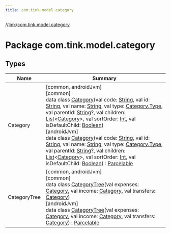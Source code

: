```yaml
---
title: com.tink.model.category
---
```

//[link](../../index.html)/[com.tink.model.category](index.html)



# Package com.tink.model.category



## Types


| Name | Summary |
|---|---|
| Category | [common, androidJvm]<br>[common]<br>data class [Category]([common]-category/index.html)(val code: [String](https://kotlinlang.org/api/latest/jvm/stdlib/kotlin/-string/index.html), val id: [String](https://kotlinlang.org/api/latest/jvm/stdlib/kotlin/-string/index.html), val name: [String](https://kotlinlang.org/api/latest/jvm/stdlib/kotlin/-string/index.html), val type: [Category.Type]([common]-category/-type/index.html), val parentId: [String](https://kotlinlang.org/api/latest/jvm/stdlib/kotlin/-string/index.html)?, val children: [List](https://kotlinlang.org/api/latest/jvm/stdlib/kotlin.collections/-list/index.html)&lt;[Category]([common]-category/index.html)&gt;, val sortOrder: [Int](https://kotlinlang.org/api/latest/jvm/stdlib/kotlin/-int/index.html), val isDefaultChild: [Boolean](https://kotlinlang.org/api/latest/jvm/stdlib/kotlin/-boolean/index.html))<br>[androidJvm]<br>data class [Category]([android-jvm]-category/index.html)(val code: [String](https://kotlinlang.org/api/latest/jvm/stdlib/kotlin/-string/index.html), val id: [String](https://kotlinlang.org/api/latest/jvm/stdlib/kotlin/-string/index.html), val name: [String](https://kotlinlang.org/api/latest/jvm/stdlib/kotlin/-string/index.html), val type: [Category.Type]([android-jvm]-category/-type/index.html), val parentId: [String](https://kotlinlang.org/api/latest/jvm/stdlib/kotlin/-string/index.html)?, val children: [List](https://kotlinlang.org/api/latest/jvm/stdlib/kotlin.collections/-list/index.html)&lt;[Category]([android-jvm]-category/index.html)&gt;, val sortOrder: [Int](https://kotlinlang.org/api/latest/jvm/stdlib/kotlin/-int/index.html), val isDefaultChild: [Boolean](https://kotlinlang.org/api/latest/jvm/stdlib/kotlin/-boolean/index.html)) : [Parcelable](https://developer.android.com/reference/kotlin/android/os/Parcelable.html) |
| CategoryTree | [common, androidJvm]<br>[common]<br>data class [CategoryTree]([common]-category-tree/index.html)(val expenses: [Category]([common]-category/index.html), val income: [Category]([common]-category/index.html), val transfers: [Category]([common]-category/index.html))<br>[androidJvm]<br>data class [CategoryTree]([android-jvm]-category-tree/index.html)(val expenses: [Category]([android-jvm]-category/index.html), val income: [Category]([android-jvm]-category/index.html), val transfers: [Category]([android-jvm]-category/index.html)) : [Parcelable](https://developer.android.com/reference/kotlin/android/os/Parcelable.html) |

